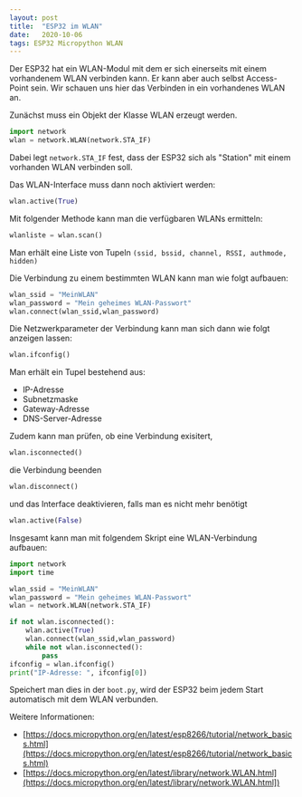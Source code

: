 ```yaml
---
layout: post
title:  "ESP32 im WLAN"
date:   2020-10-06
tags: ESP32 Micropython WLAN
---
```


Der ESP32 hat ein WLAN-Modul mit dem er sich einerseits mit einem vorhandenem WLAN verbinden kann. Er kann aber auch selbst Access-Point sein. Wir schauen uns hier das Verbinden in ein vorhandenes WLAN an.

Zunächst muss ein Objekt der Klasse WLAN erzeugt werden.

```python 
import network
wlan = network.WLAN(network.STA_IF)
```
Dabei legt `network.STA_IF` fest, dass der ESP32 sich als "Station" mit einem vorhanden WLAN verbinden soll.

Das WLAN-Interface muss dann noch aktiviert werden:
```python 
wlan.active(True)
```

Mit folgender Methode kann man die verfügbaren WLANs ermitteln:

```python 
wlanliste = wlan.scan()
```
Man erhält eine Liste von Tupeln `(ssid, bssid, channel, RSSI, authmode, hidden)`

Die Verbindung zu einem  bestimmten WLAN kann man wie folgt aufbauen:

```python 
wlan_ssid = "MeinWLAN"
wlan_password = "Mein geheimes WLAN-Passwort"
wlan.connect(wlan_ssid,wlan_password)
```

Die Netzwerkparameter der Verbindung kann man sich dann wie folgt anzeigen lassen:

```python
wlan.ifconfig()
```

Man erhält ein Tupel bestehend aus:
* IP-Adresse
* Subnetzmaske
* Gateway-Adresse
* DNS-Server-Adresse

Zudem kann man prüfen, ob eine Verbindung exisitert,
```python
wlan.isconnected()
```
die Verbindung beenden
```python
wlan.disconnect()
```
und das Interface deaktivieren, falls man es nicht mehr benötigt
```python
wlan.active(False)
```

Insgesamt kann man mit folgendem Skript eine WLAN-Verbindung aufbauen:
```python
import network
import time

wlan_ssid = "MeinWLAN"
wlan_password = "Mein geheimes WLAN-Passwort"
wlan = network.WLAN(network.STA_IF)

if not wlan.isconnected():
    wlan.active(True)
    wlan.connect(wlan_ssid,wlan_password)
    while not wlan.isconnected():
        pass
ifconfig = wlan.ifconfig()
print("IP-Adresse: ", ifconfig[0])
```
Speichert man dies in der `boot.py`, wird der ESP32 beim jedem Start automatisch mit dem WLAN verbunden.


Weitere Informationen:
* [https://docs.micropython.org/en/latest/esp8266/tutorial/network_basics.html](https://docs.micropython.org/en/latest/esp8266/tutorial/network_basics.html)
* [https://docs.micropython.org/en/latest/library/network.WLAN.html](https://docs.micropython.org/en/latest/library/network.WLAN.html])
